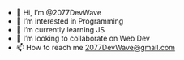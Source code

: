 - 👋 Hi, I’m @2077DevWave
- 👀 I’m interested in Programming
- 🌱 I’m currently learning JS
- 💞️ I’m looking to collaborate on Web Dev
- 📫 How to reach me 2077DevWave@gmail.com

<!---
2077DevWave/2077DevWave is a ✨ special ✨ repository because its `README.md` (this file) appears on your GitHub profile.
You can click the Preview link to take a look at your changes.
--->
